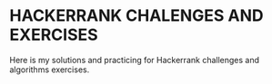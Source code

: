 # HACKERRANK CHALENGES AND EXERCISES

Here is my solutions and practicing for Hackerrank challenges and algorithms exercises.